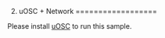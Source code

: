 02. uOSC + Network
==================

Please install [uOSC](https://github.com/hecomi/uOSC) to run this sample.
